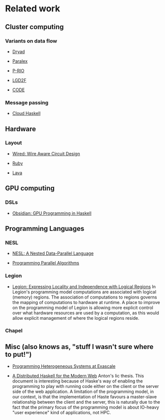 # Related work

## Cluster computing

### Variants on data flow 
* [Dryad](http://www.news.cs.nyu.edu/~jinyang/sp07/papers/dryad.pdf)

* [Paralex](https://www.cs.utexas.edu/~lorenzo/papers/paralex.pdf)

* [P-RIO](https://drive.google.com/file/d/0B1ytrVudfgrLY3d3cW5sOHRkRkk/view)

* [LGD2F](https://drive.google.com/file/d/0B1ytrVudfgrLdUs1SFBEQjVSWlk/view)

* [CODE](https://drive.google.com/file/d/0B1ytrVudfgrLeUhEQUZSbVpKMVE/view)

### Message passing
* [Cloud Haskell](http://research.microsoft.com/en-us/um/people/simonpj/papers/parallel/remote.pdf)

## Hardware

### Layout
* [Wired: Wire Aware Circuit Design](http://www.cse.chalmers.se/~emax/documents/Wired_CHARME05.pdf)

* [Ruby](https://www.doc.ic.ac.uk/~wl/teachlocal/cuscomp/notes/introRuby.pdf)

* [Lava](http://www.cse.chalmers.se/edu/year/2012/course/_courses_2011/TDA956/Papers/Lava98.pdf)

## GPU computing

### DSLs

* [Obsidian: GPU Programming in Haskell](http://www.cse.chalmers.se/~joels/writing/dccpaper_obsidian.pdf)

## Programming Languages

### NESL
* [NESL: A Nested Data-Parallel Language](https://www.cs.cmu.edu/~guyb/papers/Nesl2.6.pdf)

* [Programming Parallel Algorithms](http://citeseerx.ist.psu.edu/viewdoc/download?doi=10.1.1.42.4869&rep=rep1&type=pdf)

### Legion
* [Legion: Expressing Locality and Independence with Logical Regions](http://legion.stanford.edu/pdfs/sc2012.pdf)
    In Legion's programming model computations are associated with
    logical (memory) regions. The association of computations to
    regions governs the mapping of computations to hardware at runtime.
    A place to improve on the programming model of Legion is allowing
    more explicit control over what hardware resources are used by a
    computation, as this would allow explicit management of where the logical
    regions reside.

### Chapel

## Misc (also knows as, "stuff I wasn't sure where to put!")

* [Programming Heterogeneous Systems at Exascale](https://drive.google.com/open?id=0B1ytrVudfgrLVGJhamZZZ1JQdWNzOWk0ZzRWZGR2REx0akdN)

* [A Distributed Haskell for the Modern Web](http://haste-lang.org/pubs/haste-licentiate.pdf)
    Anton's lic thesis. This document is interesting because
    of Haske's way of enabling the programming to play
    with running code either on the client or the server
    side of the web application. A limitation of the programming
    model, in our context, is that the implementation of Haste
    favours a master-slave relationship between the client
    and the server, this is naturally due to the fact that
    the primary focus of the programming model is about
    IO-heavy "user experience" kind of applications,
    not HPC.
